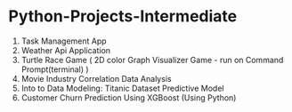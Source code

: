 # Python-Projects-Intermediate

1. Task Management App
2. Weather Api Application
3.  Turtle Race Game ( 2D color Graph Visualizer Game - run on Command Prompt(terminal) )
5. Movie Industry Correlation Data Analysis
6. Into to Data Modeling: Titanic Dataset Predictive Model
7. Customer Churn Prediction Using XGBoost (Using Python)


